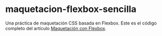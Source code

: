 # maquetacion-flexbox-sencilla

Una práctica de maquetación CSS basada en Flexbox. Este es el código completo del artículo [Maquetación con Flexbox](https://desarrolloweb.com/articulos/maquetacion-css-usando-flexbox).
